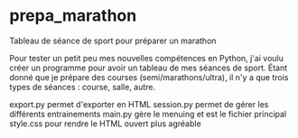 # prepa_marathon
Tableau de séance de sport pour préparer un marathon 

Pour tester un petit peu mes nouvelles compétences en Python, j'ai voulu créer un programme pour avoir un tableau de mes séances de sport. 
Étant donné que je prépare des courses (semi/marathons/ultra), il n'y a que trois types de séances : course, salle, autre. 

export.py permet d'exporter en HTML 
session.py permet de gérer les différents entrainements 
main.py gère le menuing et est le fichier principal 
style.css pour rendre le HTML ouvert plus agréable 

